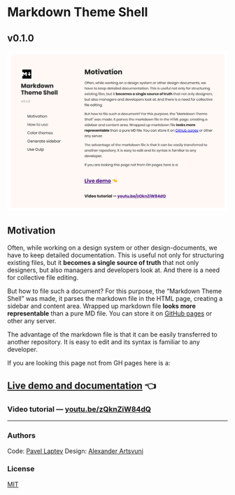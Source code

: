 # Markdown Theme Shell

## v0.1.0

![rep preview preview](public/img/rep-preview.jpg)

## Motivation

Often, while working on a design system or other design-documents, we have to keep detailed documentation. This is useful not only for structuring existing files, but it **becomes a single source of truth** that not only designers, but also managers and developers look at. And there is a need for collective file editing.

But how to file such a document? For this purpose, the “Markdown Theme Shell” was made, it parses the markdown file in the HTML page, creating a sidebar and content area. Wrapped up markdown file **looks more representable** than a pure MD file. You can store it on [GitHub pages](https://pages.github.com/) or other any server.

The advantage of the markdown file is that it can be easily transferred to another repository. It is easy to edit and its syntax is familiar to any developer.

If you are looking this page not from GH pages here is a:

## [Live demo and documentation](https://pavellaptev.github.io/markdown-theme-shell/public/) 👈

### Video tutorial — [youtu.be/zQknZiW84dQ](https://youtu.be/zQknZiW84dQ)

---

### Authors

Code: [Pavel Laptev](http://laptevpavel.ru)
Design: [Alexander Artsvuni](http://artsvuni.com)

### License

[MIT](https://github.com/markdown-it/markdown-it/blob/master/LICENSE)
